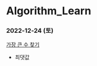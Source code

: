 # Algorithm_Learn
### 2022-12-24 (토)
[가장 큰 수 찾기](https://school.programmers.co.kr/learn/courses/30/lessons/120899)
- 최댓값
